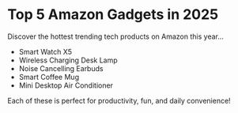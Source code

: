 
# Top 5 Amazon Gadgets in 2025

Discover the hottest trending tech products on Amazon this year...
- Smart Watch X5
- Wireless Charging Desk Lamp
- Noise Cancelling Earbuds
- Smart Coffee Mug
- Mini Desktop Air Conditioner

Each of these is perfect for productivity, fun, and daily convenience!
